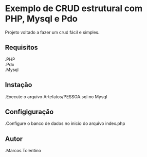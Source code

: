 # Exemplo de CRUD estrutural com PHP, Mysql e Pdo

Projeto voltado a fazer um crud fácil e simples. 

## Requisitos

.PHP  
.Pdo  
.Mysql  

## Instação

.Execute o arquivo Artefatos/PESSOA.sql no Mysql

## Configiguração

.Configure o banco de dados no inicio do arquivo index.php

## Autor

.Marcos Tolentino
